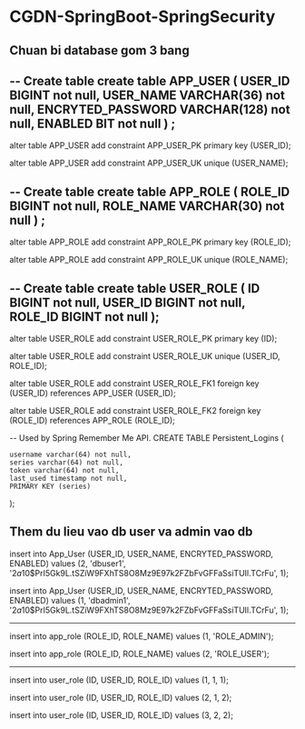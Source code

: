 # CGDN-SpringBoot-SpringSecurity
## Chuan bi database gom 3 bang
-- Create table
create table APP_USER
(
  USER_ID           BIGINT not null,
  USER_NAME         VARCHAR(36) not null,
  ENCRYTED_PASSWORD VARCHAR(128) not null,
  ENABLED           BIT not null
) ;
--
alter table APP_USER
  add constraint APP_USER_PK primary key (USER_ID);

alter table APP_USER
  add constraint APP_USER_UK unique (USER_NAME);


-- Create table
create table APP_ROLE
(
  ROLE_ID   BIGINT not null,
  ROLE_NAME VARCHAR(30) not null
) ;
--
alter table APP_ROLE
  add constraint APP_ROLE_PK primary key (ROLE_ID);

alter table APP_ROLE
  add constraint APP_ROLE_UK unique (ROLE_NAME);


-- Create table
create table USER_ROLE
(
  ID      BIGINT not null,
  USER_ID BIGINT not null,
  ROLE_ID BIGINT not null
);
--
alter table USER_ROLE
  add constraint USER_ROLE_PK primary key (ID);

alter table USER_ROLE
  add constraint USER_ROLE_UK unique (USER_ID, ROLE_ID);

alter table USER_ROLE
  add constraint USER_ROLE_FK1 foreign key (USER_ID)
  references APP_USER (USER_ID);

alter table USER_ROLE
  add constraint USER_ROLE_FK2 foreign key (ROLE_ID)
  references APP_ROLE (ROLE_ID);


-- Used by Spring Remember Me API.
CREATE TABLE Persistent_Logins (

    username varchar(64) not null,
    series varchar(64) not null,
    token varchar(64) not null,
    last_used timestamp not null,
    PRIMARY KEY (series)

);

## Them du lieu vao db user va admin vao db
insert into App_User (USER_ID, USER_NAME, ENCRYTED_PASSWORD, ENABLED)
values (2, 'dbuser1', '$2a$10$PrI5Gk9L.tSZiW9FXhTS8O8Mz9E97k2FZbFvGFFaSsiTUIl.TCrFu', 1);

insert into App_User (USER_ID, USER_NAME, ENCRYTED_PASSWORD, ENABLED)
values (1, 'dbadmin1', '$2a$10$PrI5Gk9L.tSZiW9FXhTS8O8Mz9E97k2FZbFvGFFaSsiTUIl.TCrFu', 1);

---

insert into app_role (ROLE_ID, ROLE_NAME)
values (1, 'ROLE_ADMIN');

insert into app_role (ROLE_ID, ROLE_NAME)
values (2, 'ROLE_USER');

---

insert into user_role (ID, USER_ID, ROLE_ID)
values (1, 1, 1);

insert into user_role (ID, USER_ID, ROLE_ID)
values (2, 1, 2);

insert into user_role (ID, USER_ID, ROLE_ID)
values (3, 2, 2);
